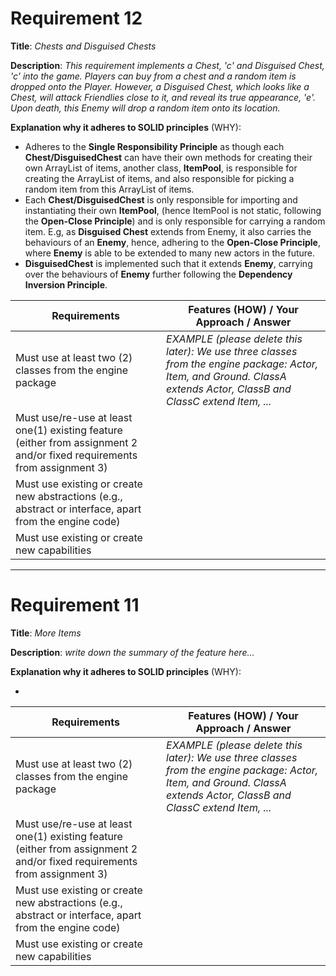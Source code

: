 # Requirement 12

**Title**:
_Chests and Disguised Chests_

**Description**:
_This requirement implements a Chest, 'c' and Disguised Chest, 'c' into the game. Players can buy from a chest and a random item is dropped onto the Player. However, a Disguised Chest, which looks like a Chest, will attack Friendlies close to it, and reveal its true appearance, 'e'. Upon death, this Enemy will drop a random item onto its location._

**Explanation why it adheres to SOLID principles** (WHY):

- Adheres to the **Single Responsibility Principle** as though each **Chest/DisguisedChest** can have their own methods for creating their own ArrayList of items, another class, **ItemPool**, is responsible for creating the ArrayList of items, and also responsible for picking a random item from this ArrayList of items. 
- Each **Chest/DisguisedChest** is only responsible for importing and instantiating their own **ItemPool**, (hence ItemPool is not static, following the **Open-Close Principle**) and is only responsible for carrying a random item. E.g, as **Disguised Chest** extends from Enemy, it also carries the behaviours of an **Enemy**, hence, adhering to the **Open-Close Principle**, where **Enemy** is able to be extended to many new actors in the future.
- **DisguisedChest** is implemented such that it extends **Enemy**, carrying over the behaviours of **Enemy** further following the **Dependency Inversion Principle**.

| Requirements                                                                                                            | Features (HOW) / Your Approach / Answer                                                                                                                               |
| ----------------------------------------------------------------------------------------------------------------------- | --------------------------------------------------------------------------------------------------------------------------------------------------------------------- |
| Must use at least two (2) classes from the engine package                                                               | _EXAMPLE (please delete this later): We use three classes from the engine package: Actor, Item, and Ground. ClassA extends Actor, ClassB and ClassC extend Item, ..._ |
| Must use/re-use at least one(1) existing feature (either from assignment 2 and/or fixed requirements from assignment 3) |                                                                                                                                                                       |
| Must use existing or create new abstractions (e.g., abstract or interface, apart from the engine code)                  |                                                                                                                                                                       |
| Must use existing or create new capabilities                                                                            |                                                                                                                                                                       |

---

# Requirement 11

**Title**:
_More Items_

**Description**:
_write down the summary of the feature here..._

**Explanation why it adheres to SOLID principles** (WHY):

-

| Requirements                                                                                                            | Features (HOW) / Your Approach / Answer                                                                                                                               |
| ----------------------------------------------------------------------------------------------------------------------- | --------------------------------------------------------------------------------------------------------------------------------------------------------------------- |
| Must use at least two (2) classes from the engine package                                                               | _EXAMPLE (please delete this later): We use three classes from the engine package: Actor, Item, and Ground. ClassA extends Actor, ClassB and ClassC extend Item, ..._ |
| Must use/re-use at least one(1) existing feature (either from assignment 2 and/or fixed requirements from assignment 3) |                                                                                                                                                                       |
| Must use existing or create new abstractions (e.g., abstract or interface, apart from the engine code)                  |                                                                                                                                                                       |
| Must use existing or create new capabilities                                                                            |                                                                                                                                                                       |
